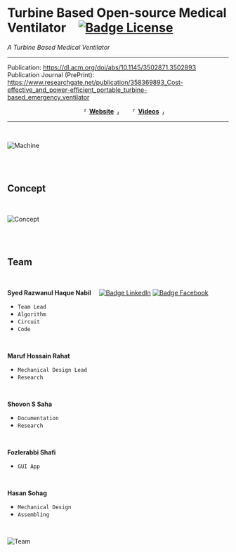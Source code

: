 
# Turbine Based Open-source Medical Ventilator [![Badge License]][License]

*A Turbine Based Medical Ventilator*

---
Publication: https://dl.acm.org/doi/abs/10.1145/3502871.3502893
</br> Publication Journal (PrePrint): https://www.researchgate.net/publication/358369893_Cost-effective_and_power-efficient_portable_turbine-based_emergency_ventilator
<div align = 'center'>

  **⸢ [Website] ⸥**
  **⸢ [Videos] ⸥**
  
</div>

---

<br>


![Machine] 

<br>
<br>

## Concept

<br>

![Concept]

<br>
<br>

## Team

<br>

**Syed Razwanul Haque Nabil** 
[![Badge LinkedIn]][Nabil LinkedIn]
[![Badge Facebook]][Nabil Facebook]

- `Team Lead`
- `Algorithm`
- `Circuit`
- `Code`

<br>

**Maruf Hossain Rahat**

- `Mechanical Design Lead`
- `Research`

<br>

**Shovon S Saha**

- `Documentation`
- `Research`

<br>

**Fozlerabbi Shafi**

- `GUI App`

<br>

**Hasan Sohag**

- `Mechanical Design`
- `Assembling`

<br>

![Team]


<!----------------------------------------------------------------------------->

[Website]: https://www.nabilbd.com/ventilator
[Videos]: https://www.youtube.com/playlist?list=PLWOXOpFr-Z50Q3X0qPz6WNfCwyVcnYaeS 

[License]: LICENSE

<!----------------------------------{ Badges }--------------------------------->

[Badge Facebook]: https://img.shields.io/badge/Facebook-1877F2?style=for-the-badge&logo=facebook&logoColor=white
[Badge LinkedIn]: https://img.shields.io/badge/LinkedIn-0077B5?style=for-the-badge&logo=linkedin&logoColor=white
[Badge License]: https://licensebuttons.net/l/by-sa/4.0/80x15.png




<!-------------------------------{ Contributors }------------------------------>

[Nabil Facebook]: https://www.fb.com/Nabilphysics
[Nabil LinkedIn]: https://www.linkedin.com/in/nabilphysics/


<!----------------------------------{ Photos }--------------------------------->

[Concept]: Project%20Gallery/system%20diagram%20of%20crux%20ventilator.png
[Machine]: Project%20Gallery/crux%20open%20source%20ventilator.jpg
[Team]: Project%20Gallery/team%20photo.jpg
